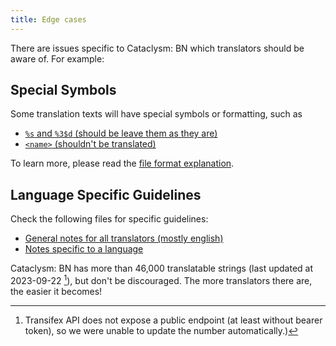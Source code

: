 ```yaml
---
title: Edge cases
---
```


There are issues specific to Cataclysm: BN which translators should be aware of. For example:

## Special Symbols

Some translation texts will have special symbols or formatting, such as

- [`%s` and `%3$d` (should be leave them as they are)](../explanation/file_format.md#format-strings-and-newlines)
- [`<name>` (shouldn't be translated)](../explanation/file_format.md#special-tags-in-strings)

To learn more, please read the [file format explanation](../explanation/file_format.md).

## Language Specific Guidelines

Check the following files for specific guidelines:

- [General notes for all translators (mostly english)](../explanation/style_all.md)
- [Notes specific to a language](../explanation/style.md)

Cataclysm: BN has more than 46,000 translatable strings (last updated at 2023-09-22 [^1]), but don't
be discouraged. The more translators there are, the easier it becomes!

[^1]: Transifex API does not expose a public endpoint (at least without bearer token), so we were
    unable to update the number automatically.)
